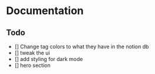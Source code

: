 # Documentation

## Todo

- [] Change tag colors to what they have in the notion db
- [] tweak the ui
- [] add styling for dark mode
- [] hero section
